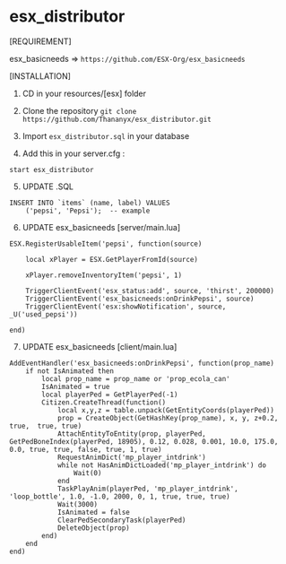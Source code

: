 # esx_distributor

[REQUIREMENT]

esx_basicneeds =>  ``https://github.com/ESX-Org/esx_basicneeds``

[INSTALLATION]

1) CD in your resources/[esx] folder
2) Clone the repository
``git clone https://github.com/Thananyx/esx_distributor.git``


3) Import ``esx_distributor.sql`` in your database


4) Add this in your server.cfg :

``start esx_distributor``


5) UPDATE .SQL
```
INSERT INTO `items` (name, label) VALUES 
	('pepsi', 'Pepsi');  -- example
```


6) UPDATE esx_basicneeds [server/main.lua]
```
ESX.RegisterUsableItem('pepsi', function(source)

	local xPlayer = ESX.GetPlayerFromId(source)

	xPlayer.removeInventoryItem('pepsi', 1)

	TriggerClientEvent('esx_status:add', source, 'thirst', 200000)
	TriggerClientEvent('esx_basicneeds:onDrinkPepsi', source)
	TriggerClientEvent('esx:showNotification', source, _U('used_pepsi'))

end)
```


7) UPDATE esx_basicneeds [client/main.lua]
```RegisterNetEvent('esx_basicneeds:onDrinkPepsi')
AddEventHandler('esx_basicneeds:onDrinkPepsi', function(prop_name)
	if not IsAnimated then
		local prop_name = prop_name or 'prop_ecola_can'
		IsAnimated = true
		local playerPed = GetPlayerPed(-1)
		Citizen.CreateThread(function()
			local x,y,z = table.unpack(GetEntityCoords(playerPed))
			prop = CreateObject(GetHashKey(prop_name), x, y, z+0.2,  true,  true, true)			
	        AttachEntityToEntity(prop, playerPed, GetPedBoneIndex(playerPed, 18905), 0.12, 0.028, 0.001, 10.0, 175.0, 0.0, true, true, false, true, 1, true)
			RequestAnimDict('mp_player_intdrink')  
			while not HasAnimDictLoaded('mp_player_intdrink') do
				Wait(0)
			end
			TaskPlayAnim(playerPed, 'mp_player_intdrink', 'loop_bottle', 1.0, -1.0, 2000, 0, 1, true, true, true)
			Wait(3000)
	        IsAnimated = false
	        ClearPedSecondaryTask(playerPed)
			DeleteObject(prop)
		end)
	end
end)
